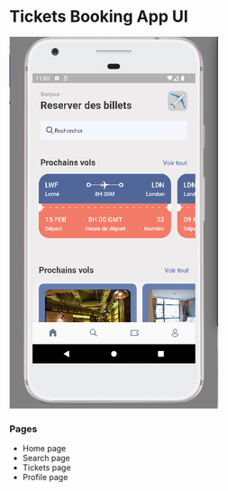 # Tickets Booking App UI

![BAB calc](https://raw.githubusercontent.com/brightamouzou/tickets-booking-app-flutter/main/assets/images/ticketBooking.png)

### Pages
* Home page
* Search page
* Tickets page
* Profile page 

